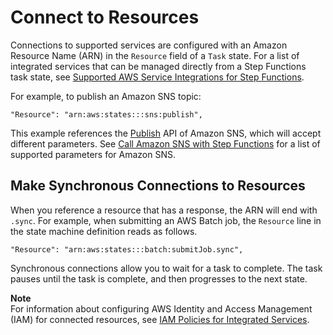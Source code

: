 # Connect to Resources<a name="connectors-resource"></a>

Connections to supported services are configured with an Amazon Resource Name \(ARN\) in the `Resource` field of a `Task` state\. For a list of integrated services that can be managed directly from a Step Functions task state, see [Supported AWS Service Integrations for Step Functions](connectors-supported-services.md)\.

For example, to publish an Amazon SNS topic:

```
"Resource": "arn:aws:states:::sns:publish",
```

This example references the [Publish](https://docs.aws.amazon.com/sns/latest/api/API_Publish.html) API of Amazon SNS, which will accept different parameters\. See [Call Amazon SNS with Step Functions](connectors-sns.md) for a list of supported parameters for Amazon SNS\.

## Make Synchronous Connections to Resources<a name="connectors-sync"></a>

When you reference a resource that has a response, the ARN will end with `.sync`\. For example, when submitting an AWS Batch job, the `Resource` line in the state machine definition reads as follows\.

```
"Resource": "arn:aws:states:::batch:submitJob.sync",
```

Synchronous connections allow you to wait for a task to complete\. The task pauses until the task is complete, and then progresses to the next state\.

**Note**  
For information about configuring AWS Identity and Access Management \(IAM\) for connected resources, see [IAM Policies for Integrated Services](connectors-iam-templates.md)\.